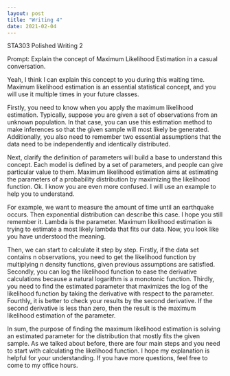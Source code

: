 ```yaml
---
layout: post
title: "Writing 4"
date: 2021-02-04
---
```


<p>STA303 Polished Writing 2
<p>Prompt: Explain the concept of Maximum Likelihood Estimation in a casual conversation.


<p>Yeah, I think I can explain this concept to you during this waiting time. Maximum likelihood estimation is an essential statistical concept, and you will use it multiple times in your future classes. 

<p>Firstly, you need to know when you apply the maximum likelihood estimation. Typically, suppose you are given a set of observations from an unknown population. In that case, you can use this estimation method to make inferences so that the given sample will most likely be generated. Additionally, you also need to remember two essential assumptions that the data need to be independently and identically distributed. 

<p>Next, clarify the definition of parameters will build a base to understand this concept. Each model is defined by a set of parameters, and people can give particular value to them. Maximum likelihood estimation aims at estimating the parameters of a probability distribution by maximizing the likelihood function. Ok. I know you are even more confused. I will use an example to help you to understand. 

<p>For example, we want to measure the amount of time until an earthquake occurs. Then exponential distribution can describe this case. I hope you still remember it. Lambda is the parameter. Maximum likelihood estimation is trying to estimate a most likely lambda that fits our data. Now, you look like you have understood the meaning.

<p>Then, we can start to calculate it step by step. Firstly, if the data set contains n observations, you need to get the likelihood function by multiplying n density functions, given previous assumptions are satisfied. Secondly, you can log the likelihood function to ease the derivative calculations because a natural logarithm is a monotonic function. Thirdly, you need to find the estimated parameter that maximizes the log of the likelihood function by taking the derivative with respect to the parameter. Fourthly, it is better to check your results by the second derivative. If the second derivative is less than zero, then the result is the maximum likelihood estimation of the parameter.

<p>In sum, the purpose of finding the maximum likelihood estimation is solving an estimated parameter for the distribution that mostly fits the given sample. As we talked about before, there are four main steps and you need to start with calculating the likelihood function. I hope my explanation is helpful for your understanding. If you have more questions, feel free to come to my office hours.
